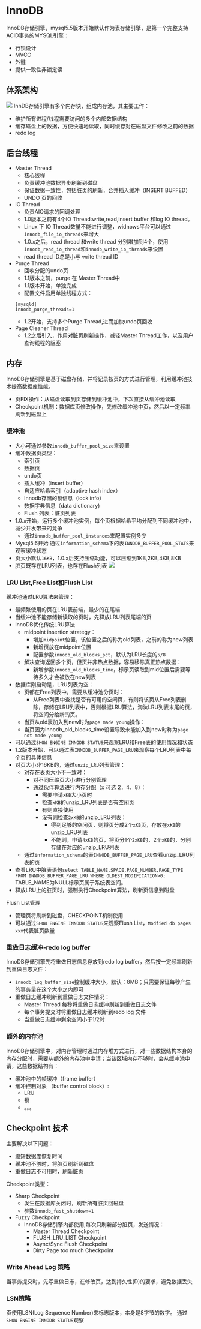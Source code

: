 # InnoDB
InnoDB存储引擎，mysql5.5版本开始默认作为表存储引擎，是第一个完整支持ACID事务的MYSQL引擎：
- 行锁设计
- MVCC
- 外键
- 提供一致性非锁定读

## 体系架构

![](../../assets/mysql/innDB.jpg)
InnDB存储引擎有多个内存块，组成内存池，其主要工作：
- 维护所有进程/线程需要访问的多个内部数据结构
- 缓存磁盘上的数据，方便快速地读取，同时缓存对在磁盘文件修改之前的数据
- redo log

## 后台线程
- Master Thread
  - 核心线程
  - 负责缓冲池数据异步刷新到磁盘
  - 保证数据一致性，包括脏页的刷新，合并插入缓冲（INSERT BUFFED）
  - UNDO 页的回收
- IO Thread
  - 负责AIO请求的回调处理
  - 1.0版本之前有4个IO Thread:write,read,insert buffer 和log IO thread。
  - Linux 下 IO Thread数量不能进行调整，widnows平台可以通过`innodb_file_io_threads`来增大
  - 1.0.x之后，read thread 和write thread 分别增加到4个，使用`innodb_read_io_thread`和`innodb_write_io_threads`来设置
  - read thread ID总是小与 write thread ID
- Purge Thread
  - 回收分配的undo页
  - 1.1版本之前，purge 在 Master Thread中
  - 1.1版本开始，单独完成
  - 配置文件启用单独线程方式：
  ```
  [mysqld]
  innodb_purge_threads=1
  ```
  - 1.2开始，支持多个Purge Thread,进而加快undo页回收
- Page Cleaner Thread
  - 1.2之后引入，作用对脏页刷新操作，减轻Master Thread工作，以及用户查询线程的阻塞

## 内存
InnoDB存储引擎是基于磁盘存储，并将记录按页的方式进行管理，利用缓冲池技术提高数据库性能。
- 页FIX操作：从磁盘读取到页存储到缓冲池中，下次直接从缓冲池读取
- Checkpoint机制：数据库页修改操作，先修改缓冲池中页，然后以一定频率刷新到磁盘上

### 缓冲池
- 大小可通过参数`innodb_buffer_pool_size`来设置
- 缓冲数据页类型：
  - 索引页
  - 数据页
  - undo页
  - 插入缓冲（insert buffer）
  - 自适应哈希索引（adaptive hash index）
  - Innodb存储的锁信息（lock info）
  - 数据字典信息（data dictionary)
  - Flush 列表：脏页列表
- 1.0.x开始，运行多个缓冲池实例，每个页根据哈希平均分配到不同缓冲池中，减少并发带来的竞争
  - 通过`innodb_buffer_pool_instances`来配置实例多少
- Mysql5.6开始 通过`information_schema`下的表`INNODB_BUFFER_POOL_STATS`来观察缓冲状态
- 页大小默认`16KB`，1.0.x后支持压缩功能，可以压缩到1KB,2KB,4KB,8KB
- 脏页既存在LRU列表，也存在Flush列表
![](../../assets/mysql/memory.jpg)

### LRU List,Free List和Flush List
缓冲池通过LRU算法来管理：
- 最频繁使用的页在LRU表前端，最少的在尾端
- 当缓冲池不能存储新读取的页时，先释放LRU列表尾端的页
- InnoDB优化传统LRU算法
  - midpoint insertion strategy：
    - 增加`midpoint`位置，该位置之后的称为old列表，之前的称为new列表
    - 新增页放在midpoint位置
    - 配置参数`innodb_old_blocks_pct`，默认为LRU长度的`5/8`
  - 解决查询返回多个页，但页并非热点数据，容易移除真正热点数据：
    - 新增参数`innodb_old_blocks_time`，标示页读取到mid位置后需要等待多久才会被放在new列表
- 数据库刚启动是，LRU列表为空：
  - 页都在Free列表中，需要从缓冲池分页时：
    - 从Free列表中查找是否有可用的空闲页，有则将该页从Free列表删除，存储在LRU列表中，否则根据LRU算法，淘汰LRU列表末尾的页，将空间分给新的页。
  - 当页从old表加入到new时为`page made young`操作：
  - 当页因为innodb_old_blocks_time设置导致未能加入到new时称为`page not made young`
- 可以通过`SHOW ENGINE INNODB STATUS`来观察LRU和Free表的使用情况和状态
- 1.2版本开始，可以通过表`INNODB_BUFFER_PAGE_LRU`来观察每个LRU列表中每个页的具体信息
- 对页大小非16KB的，通过`unzip_LRU`列表管理：
  - 对存在表页大小不一致时：
    - 对不同压缩页大小进行分别管理
    - 通过伙伴算法进行内存分配（x 可选 2，4，8）：
      - 需要申请`xKB`大小页时
      - 检查`xKB`的unzip_LRU列表是否有空闲页
      - 有则直接使用
      - 没有则检查`2xKB`的unzip_LRU列表：
        - 得到足够的空闲页，则将页分成2个`xKB`页，存放在`xKB`的unzip_LRU列表
        - 不能则，申请`4xKB`的页，将页分1个`2xKB`的，2个`xKB`的，分别存储在对应的unzip_LRU列表
  - 通过`information_schema`的表`INNODB_BUFFER_PAGE_LRU`查看unzip_LRU列表的页
- 查看LRU中脏表语句`select TABLE_NAME,SPACE,PAGE_NUMBER,PAGE_TYPE FROM INNODB_BUFFER_PAGE_LRU WHERE OLDEST_MODIFICATION>0;` TABLE_NAME为NULL标示页属于系统表空间。
- 释放LRU上的脏页时，强制执行Checkpoint算法，刷新页信息到磁盘

Flush List管理
  - 管理页将刷新到磁盘，CHECKPOINT机制使用
  - 可以通过`SHOW ENGINE INNODB STATUS`来观察Flush List，`Modfied db pages xxx`代表脏页数量
### 重做日志缓冲-redo log buffer
InnoDB存储引擎先将重做日志信息存放到redo log buffer，然后按一定频率刷新到重做日志文件：
- `innodb_log_buffer_size`控制缓冲大小，默认：8MB；只需要保证每秒产生的事务量在这个大小之内即可
- 重做日志缓冲刷新到重做日志文件情况：
  - Master Thread 每秒将重做日志缓冲刷新到重做日志文件
  - 每个事务提交时将重做日志缓冲刷新到redo log 文件
  - 当重做日志缓冲剩余空间小于1/2时


### 额外的内存池
InnoDB存储引擎中，对内存管理时通过内存堆方式进行，对一些数据结构本身的内存分配时，需要从额外的内存池中申请；当该区域内存不够时，会从缓冲池申请，这些数据结构有：
- 缓冲池中的帧缓冲（frame buffer）
- 缓冲控制对象 （buffer control block）:
  - LRU
  - 锁
  - 。。。

## Checkpoint 技术
主要解决以下问题：
- 缩短数据库恢复时间
- 缓冲池不够时，将脏页刷新到磁盘
- 重做日志不可用时，刷新脏页

Checkpoint类型：
- Sharp Checkpoint
  - 发生在数据库关闭时，刷新所有脏页回磁盘
  - 参数`innodb_fast_shutdown=1`
- Fuzzy Checkpoint
  - InnoDB存储引擎内部使用,每次只刷新部分脏页，发送情况：
    - Master Thread Checkpoint
    - FLUSH_LRU_LIST Checkpoint
    - Async/Sync Flush Checkpoint
    - Dirty Page too much Checkpoint

### Write Ahead Log 策略
当事务提交时，先写重做日志，在修改页，达到持久性(D)的要求，避免数据丢失

### LSN策略
页使用LSN(Log Sequence Number)来标志版本，本身是8字节的数字。
通过`SHOW ENGINE INNODB STATUS`观察
